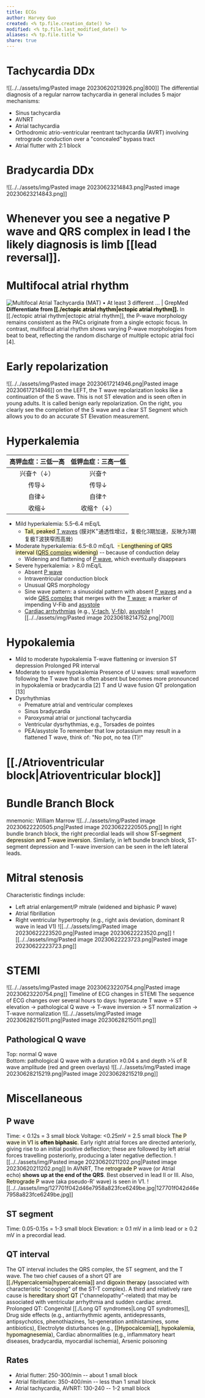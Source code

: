 ```yaml
---
title: ECGs
author: Harvey Guo
created: <% tp.file.creation_date() %>
modified: <% tp.file.last_modified_date() %>
aliases: <% tp.file.title %>
share: true
---
```


# Tachycardia DDx
![[../../assets/img/Pasted image 20230620213926.png|800]]
The differential diagnosis of a regular narrow tachycardia in general includes 5 major mechanisms: 
- Sinus tachycardia 
- AVNRT 
- Atrial tachycardia 
- Orthodromic atrio-ventricular reentrant tachycardia (AVRT) involving retrograde conduction over a "concealed" bypass tract 
- Atrial flutter with 2:1 block
# Bradycardia DDx
![[../../assets/img/Pasted image 20230623214843.png|Pasted image 20230623214843.png]]
#  Whenever you see a negative P wave and QRS complex in lead I the likely diagnosis is limb [[lead reversal]].
# Multifocal atrial rhythm
![Multifocal Atrial Tachycardia (MAT) • At least 3 different ... | GrepMed](https://img.grepmed.com/uploads/5407/multifocal-tachycardia-ecg-cardiology-diagnosis-original.png)
**Differentiate from <mark style="background: #FFF3A34A;">[[./ectopic atrial rhythm|ectopic atrial rhythm]]</mark>.** In [[./ectopic atrial rhythm|ectopic atrial rhythm]], the P-wave morphology remains consistent as the PACs originate from a single ectopic focus. In contrast, multifocal atrial rhythm shows varying P-wave morphologies from beat to beat, reflecting the random discharge of multiple ectopic atrial foci [4].
#  Early repolarization
![[../../assets/img/Pasted image 20230617214946.png|Pasted image 20230617214946]]
on the LEFT, the T wave repolarization looks like a continuation of the S wave. This is not ST elevation and is seen often in young adults. It is called benign early repolarization. On the right, you clearly see the completion of the S wave and a clear ST Segment which allows you to do an accurate ST Elevation measurement.
# Hyperkalemia
| 高钾血症：三低一高 | 低钾血症：三高一低 |
|:------------------:|:------------------:|
|     兴奋↑（↓）     |       兴奋↑        |
|       传导↓        |       传导↓        |
|       自律↓        |       自律↑        |
|       收缩↓        |     收缩↑（↓）     |

- Mild hyperkalemia: 5.5–6.4 mEq/L 
    - <mark style="background: #FFF3A3A6;">Tall, peaked </mark>[T waves](https://next.amboss.com/us/article/pl0LBT#Z59877cde7bf58740a01493e8f3817758) (膜对K<sup>+</sup>通透性增过，复极化3期加速，反映为3期复极T波狭窄而高耸)
- Moderate hyperkalemia: 6.5–8.0 mEq/L 
<mark style="background: #FFF3A3A6;">    - Lengthening of QRS interval ([QRS complex](https://next.amboss.com/us/article/pl0LBT#Zb6a46f472e496e639cee60c43bd0acbd) widening)</mark> -- because of conduction delay
    - Widening and flattening of [P wave](https://next.amboss.com/us/article/pl0LBT#Z322a8570694c6bce37349457185e57ec), which eventually disappears 
- Severe hyperkalemia: > 8.0 mEq/L 
    - Absent [P wave](https://next.amboss.com/us/article/pl0LBT#Z322a8570694c6bce37349457185e57ec)
    - Intraventricular conduction block
    - Unusual QRS morphology  
    - Sine wave pattern: a sinusoidal pattern with absent [P waves](https://next.amboss.com/us/article/pl0LBT#Z322a8570694c6bce37349457185e57ec) and a wide [QRS complex](https://next.amboss.com/us/article/pl0LBT#Zb6a46f472e496e639cee60c43bd0acbd) that merges with the [T wave](https://next.amboss.com/us/article/pl0LBT#Z59877cde7bf58740a01493e8f3817758); a marker of impending V-Fib and [asystole](https://next.amboss.com/us/article/kN0mYg#Zb4ca67b910308e403b40cd3323e1618d) 
    - [Cardiac arrhythmias](https://next.amboss.com/us/article/7S04af#Ze688ba61de47d1456aee769e72c55a4c) (e.g., [V-tach](https://next.amboss.com/us/article/ES08Yf#Z3ccca87cced54f1e90d29e6b24c625b3), [V-fib](https://next.amboss.com/us/article/vS0AYf#Z72e4dad96c0862961705fabcdf294de3)), [asystole](https://next.amboss.com/us/article/kN0mYg#Zb4ca67b910308e403b40cd3323e1618d)
	![[../../assets/img/Pasted image 20230618214752.png|700]]
# Hypokalemia
- Mild to moderate hypokalemia
T-wave flattening  or inversion
ST depression 
Prolonged PR interval
- Moderate to severe hypokalemia
Presence of U waves: small waveform following the T wave that is often absent but becomes more pronounced in hypokalemia or bradycardia  [2]
T and U wave fusion
QT prolongation  [13]
- Dysrhythmias
	- Premature atrial and ventricular complexes
	- Sinus bradycardia
	- Paroxysmal atrial or junctional tachycardia
	- Ventricular dysrhythmias, e.g., Torsades de pointes
	- PEA/asystole
To remember that low potassium may result in a flattened T wave, think of: "No pot, no tea (T)!"
# [[./Atrioventricular block|Atrioventricular block]]
# Bundle Branch Block
mnemonic: William Marrow
![[../../assets/img/Pasted image 20230622220505.png|Pasted image 20230622220505.png]]
In right bundle branch block, the right precordial leads will show <mark style="background: #FFF3A34A;">ST-segment depression and T-wave inversion</mark>. Similarly, in left bundle branch block, ST-segment depression and T-wave inversion can be seen in the left lateral leads.
# Mitral stenosis
Characteristic findings include:
- Left atrial enlargement/P mitrale (widened and biphasic P wave)
- Atrial fibrillation  
- Right ventricular hypertrophy (e.g., right axis deviation, dominant R wave in lead V1) 
![[../../assets/img/Pasted image 20230622223520.png|Pasted image 20230622223520.png]]
![[../../assets/img/Pasted image 20230622223723.png|Pasted image 20230622223723.png]]
# STEMI
![[../../assets/img/Pasted image 20230623220754.png|Pasted image 20230623220754.png]]
Timeline of ECG changes in STEMI
The sequence of ECG changes over several hours to days: hyperacute T wave → ST elevation → pathological Q wave → T-wave inversion → ST normalization → T-wave normalization
![[../../assets/img/Pasted image 20230628215011.png|Pasted image 20230628215011.png]]
## Pathological Q wave
Top: normal Q wave  
Bottom: pathological Q wave with a duration ≥0.04 s and depth >¼ of R wave amplitude (red and green overlays)
![[../../assets/img/Pasted image 20230628215219.png|Pasted image 20230628215219.png]]
# Miscellaneous
## P wave
Time: < 0.12s = 3 small block
Voltage: <0.25mV = 2.5 small block
<mark style="background: #FFF3A34A;">The P wave in V1 is **often biphasic**.</mark> Early right atrial forces are directed anteriorly, giving rise to an initial positive deflection; these are followed by left atrial forces travelling posteriorly, producing a later negative deflection.
![[../../assets/img/Pasted image 20230620211202.png|Pasted image 20230620211202.png]]
In AVNRT, The <mark style="background: #FFF3A34A;">retrograde P</mark> wave (or Atrial echo) **shows up at the end of the QRS**. Best observed in lead II or III. Also, <mark style="background: #FFF3A34A;">Retrograde P</mark> wave (aka pseudo-R' wave) is seen in V1.
![[../../assets/img/127701f042d46e7958a823fce6249be.jpg|127701f042d46e7958a823fce6249be.jpg]]

## ST segment
Time: 0.05-0.15s = 1-3 small block
Elevation: ≥ 0.1 mV in a limb lead or ≥ 0.2 mV in a precordial lead. 
## QT interval
The QT interval includes the QRS complex, the ST segment, and the T wave.
The two chief causes of a short QT are <mark style="background: #FFF3A34A;">[[./Hypercalcemia|hypercalcemia]]</mark> and <mark style="background: #FFF3A34A;">digoxin therapy</mark> (associated with characteristic "scooping" of the ST-T complex). A third and relatively rare cause is <mark style="background: #FFF3A34A;">hereditary short QT</mark> ("channelopathy"-related) that may be associated with ventricular arrhythmia and sudden cardiac arrest.
Prolonged QT: Congenital [[./Long QT syndromes|Long QT syndromes]], Drug side effects (e.g., antiarrhythmic agents, antidepressants, antipsychotics, phenothiazines, 1st-generation antihistamines, some antibiotics), Electrolyte disturbances (e.g., <mark style="background: #FFF3A34A;">[[Hypocalcemia]], hypokalemia, hypomagnesemia</mark>), Cardiac abnormalities (e.g., inflammatory heart diseases, bradycardia, myocardial ischemia), Arsenic poisoning
## Rates
- Atrial flutter: 250-300/min -- about 1 small block
- Atrial fibrillation: 350-400/min -- less than 1 small block
- Atrial tachycardia, AVNRT: 130-240 -- 1-2 small block

